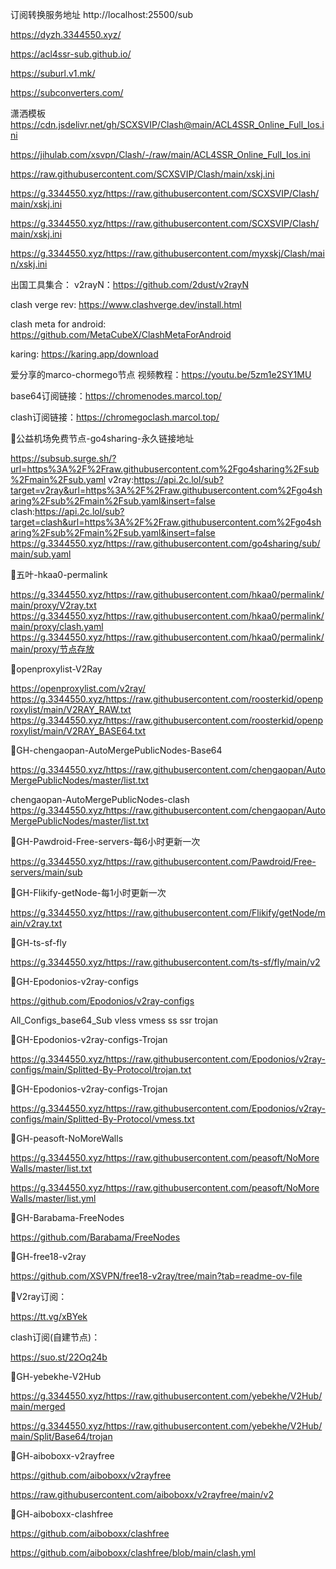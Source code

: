 订阅转换服务地址
http://localhost:25500/sub

https://dyzh.3344550.xyz/

https://acl4ssr-sub.github.io/

https://suburl.v1.mk/

https://subconverters.com/

潇洒模板
https://cdn.jsdelivr.net/gh/SCXSVIP/Clash@main/ACL4SSR_Online_Full_Ios.ini

https://jihulab.com/xsvpn/Clash/-/raw/main/ACL4SSR_Online_Full_Ios.ini

https://raw.githubusercontent.com/SCXSVIP/Clash/main/xskj.ini

https://g.3344550.xyz/https://raw.githubusercontent.com/SCXSVIP/Clash/main/xskj.ini

https://g.3344550.xyz/https://raw.githubusercontent.com/SCXSVIP/Clash/main/xskj.ini

https://g.3344550.xyz/https://raw.githubusercontent.com/myxskj/Clash/main/xskj.ini

出国工具集合：
v2rayN：https://github.com/2dust/v2rayN

clash verge rev: https://www.clashverge.dev/install.html

clash meta for android: https://github.com/MetaCubeX/ClashMetaForAndroid

karing: https://karing.app/download

爱分享的marco-chormego节点
视频教程：https://youtu.be/5zm1e2SY1MU

base64订阅链接：https://chromenodes.marcol.top/

clash订阅链接：https://chromegoclash.marcol.top/


🚀公益机场免费节点-go4sharing-永久链接地址

https://subsub.surge.sh/?url=https%3A%2F%2Fraw.githubusercontent.com%2Fgo4sharing%2Fsub%2Fmain%2Fsub.yaml
v2ray:https://api.2c.lol/sub?target=v2ray&url=https%3A%2F%2Fraw.githubusercontent.com%2Fgo4sharing%2Fsub%2Fmain%2Fsub.yaml&insert=false
clash:https://api.2c.lol/sub?target=clash&url=https%3A%2F%2Fraw.githubusercontent.com%2Fgo4sharing%2Fsub%2Fmain%2Fsub.yaml&insert=false
https://g.3344550.xyz/https://raw.githubusercontent.com/go4sharing/sub/main/sub.yaml

🚀五叶-hkaa0-permalink

https://g.3344550.xyz/https://raw.githubusercontent.com/hkaa0/permalink/main/proxy/V2ray.txt
https://g.3344550.xyz/https://raw.githubusercontent.com/hkaa0/permalink/main/proxy/clash.yaml
https://g.3344550.xyz/https://raw.githubusercontent.com/hkaa0/permalink/main/proxy/节点存放

🚀openproxylist-V2Ray

https://openproxylist.com/v2ray/
https://g.3344550.xyz/https://raw.githubusercontent.com/roosterkid/openproxylist/main/V2RAY_RAW.txt
https://g.3344550.xyz/https://raw.githubusercontent.com/roosterkid/openproxylist/main/V2RAY_BASE64.txt

🚀GH-chengaopan-AutoMergePublicNodes-Base64

https://g.3344550.xyz/https://raw.githubusercontent.com/chengaopan/AutoMergePublicNodes/master/list.txt

chengaopan-AutoMergePublicNodes-clash
https://g.3344550.xyz/https://raw.githubusercontent.com/chengaopan/AutoMergePublicNodes/master/list.txt

🚀GH-Pawdroid-Free-servers-每6小时更新一次

https://g.3344550.xyz/https://raw.githubusercontent.com/Pawdroid/Free-servers/main/sub

🚀GH-Flikify-getNode-每1小时更新一次

https://g.3344550.xyz/https://raw.githubusercontent.com/Flikify/getNode/main/v2ray.txt

🚀GH-ts-sf-fly

https://g.3344550.xyz/https://raw.githubusercontent.com/ts-sf/fly/main/v2

🚀GH-Epodonios-v2ray-configs

https://github.com/Epodonios/v2ray-configs

All_Configs_base64_Sub
vless
vmess
ss
ssr
trojan

🚀GH-Epodonios-v2ray-configs-Trojan

https://g.3344550.xyz/https://raw.githubusercontent.com/Epodonios/v2ray-configs/main/Splitted-By-Protocol/trojan.txt

🚀GH-Epodonios-v2ray-configs-Trojan

https://g.3344550.xyz/https://raw.githubusercontent.com/Epodonios/v2ray-configs/main/Splitted-By-Protocol/vmess.txt

🚀GH-peasoft-NoMoreWalls

https://g.3344550.xyz/https://raw.githubusercontent.com/peasoft/NoMoreWalls/master/list.txt

https://g.3344550.xyz/https://raw.githubusercontent.com/peasoft/NoMoreWalls/master/list.yml

🚀GH-Barabama-FreeNodes

https://github.com/Barabama/FreeNodes

🚀GH-free18-v2ray

https://github.com/XSVPN/free18-v2ray/tree/main?tab=readme-ov-file

🚀V2ray订阅：

https://tt.vg/xBYek

clash订阅(自建节点)：

https://suo.st/22Oq24b

🚀GH-yebekhe-V2Hub

https://g.3344550.xyz/https://raw.githubusercontent.com/yebekhe/V2Hub/main/merged

https://g.3344550.xyz/https://raw.githubusercontent.com/yebekhe/V2Hub/main/Split/Base64/trojan

🚀GH-aiboboxx-v2rayfree

https://github.com/aiboboxx/v2rayfree

https://raw.githubusercontent.com/aiboboxx/v2rayfree/main/v2

🚀GH-aiboboxx-clashfree

https://github.com/aiboboxx/clashfree

https://github.com/aiboboxx/clashfree/blob/main/clash.yml